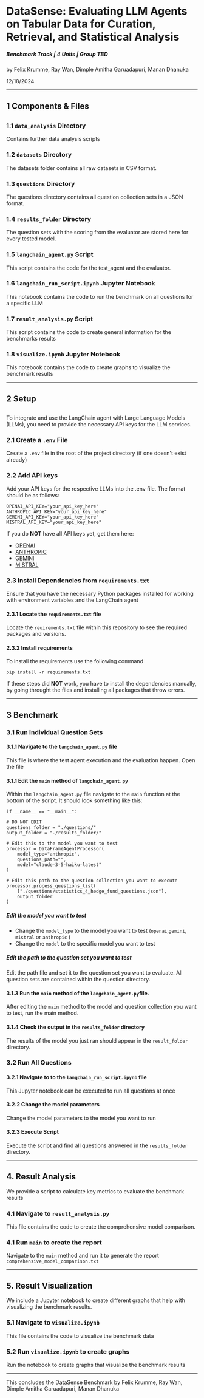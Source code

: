 # DataSense: Evaluating LLM Agents on Tabular Data for Curation, Retrieval, and Statistical Analysis

##### Benchmark Track | 4 Units | Group TBD

 by Felix Krumme, Ray Wan, Dimple Amitha Garuadapuri, Manan Dhanuka

12/18/2024

-------------

## 1 Components & Files
##
### 1.1 `data_analysis` Directory

Contains further data analysis scripts

### 1.2 `datasets` Directory

The datasets folder contains all raw datasets in CSV format.

### 1.3 `questions` Directory

The questions directory contains all question collection sets in a JSON format.

### 1.4 `results_folder` Directory

The question sets with the scoring from the evaluator are stored here for every tested model.

### 1.5 `langchain_agent.py` Script

This script contains the code for the test_agent and the evaluator.

### 1.6 `langchain_run_script.ipynb` Jupyter Notebook

This notebook contains the code to run the benchmark on all questions for a specific LLM

### 1.7 `result_analysis.py` Script

This script contains the code to create general information for the benchmarks results

### 1.8 `visualize.ipynb` Jupyter Notebook

This notebook contains the code to create graphs to visualize the benchmark results

---------------

## 2 Setup
##
To integrate and use the LangChain agent with Large Language Models (LLMs), you need to provide the necessary API keys for the LLM services.

### 2.1 Create a `.env` File

Create a `.env` file in the root of the project directory (if one doesn't exist already)

### 2.2 Add API keys 
Add your API keys for the respective LLMs into the .env file. The format should be as follows:

    OPENAI_API_KEY="your_api_key_here"
    ANTHROPIC_API_KEY="your_api_key_here"
    GEMINI_API_KEY="your_api_key_here"
    MISTRAL_API_KEY="your_api_key_here"

If you do **NOT** have all API keys yet, get them here:

- [OPENAI](https://platform.openai.com/docs/overview)
- [ANTHROPIC](https://console.anthropic.com/login?selectAccount=true&returnTo=%2Fsettings%2Fkeys%3F)
- [GEMINI](https://ai.google.dev/gemini-api/docs/api-key)
- [MISTRAL](https://auth.mistral.ai/ui/login?flow=1be720ed-8a74-4e25-8034-4c837cc6e28e)

### 2.3 Install Dependencies from `requirements.txt`

Ensure that you have the necessary Python packages installed for working with environment variables and the LangChain agent

#### 2.3.1 Locate the `requirements.txt` file 

Locate the `reuirements.txt` file within this repository to see the required packages and versions.

#### 2.3.2 Install requirements

To install the requirements use the following command

    pip install -r requirements.txt

If these steps did **NOT** work, you have to install the dependencies manually, by going throught the files and installing all packages that throw errors.

---

## 3 Benchmark

### 3.1 Run Individual Question Sets

#### 3.1.1 Navigate to the `langchain_agent.py` file

This file is where the test agent execution and the evaluation happen. Open the file

#### 3.1.1 Edit the `main` method of `langchain_agent.py`

Within the `langchain_agent.py` file navigate to the `main` function at the bottom of the script.
It should look something like this:

    if __name__ == "__main__":
    
    # DO NOT EDIT
    questions_folder = "./questions/" 
    output_folder = "./results_folder/"

    # Edit this to the model you want to test
    processor = DataFrameAgentProcessor(
        model_type="anthropic",
        questions_path="",
        model="claude-3-5-haiku-latest"          
    )

    # Edit this path to the question collection you want to execute
    processor.process_questions_list(
        ["./questions/statistics_4_hedge_fund_questions.json"],
        output_folder
    )

##### Edit the model you want to test 

- Change the `model_type` to the model you want to test (`openai`,`gemini`, `mistral` or `anthropic` )
- Change the `model` to the specific model you want to test

##### Edit the path to the question set you want to test

Edit the path file and set it to the question set you want to evaluate. All question sets are contained within the question directory.

#### 3.1.3 Run the `main` method of the `langchain_agent.py`file.

After editing the `main` method to the model and question collection you want to test, run the main method.

#### 3.1.4 Check the output in the `results_folder` directory

The results of the model you just ran should appear in the `result_folder` directory.

### 3.2 Run All Questions

#### 3.2.1 Navigate to to the `langchain_run_script.ipynb` file

This Jupyter notebook can be executed to run all questions at once

#### 3.2.2 Change the model parameters 

Change the model parameters to the model you want to run

#### 3.2.3 Execute Script

Execute the script and find all questions answered in the `results_folder` directory.

---
## 4. Result Analysis
We provide a script to calculate key metrics to evaluate the benchmark results

### 4.1 Navigate to `result_analysis.py`

This file contains the code to create the comprehensive model comparison.

### 4.1 Run `main` to create the report

Navigate to the `main` method and run it to generate the report `comprehensive_model_comparison.txt`

---
## 5. Result Visualization

We include a Jupyter notebook to create different graphs that help with visualizing the benchmark results.

### 5.1 Navigate to `visualize.ipynb` 

This file contains the code to visualize the benchmark data

### 5.2 Run `visualize.ipynb` to create graphs

Run the notebook to create graphs that visualize the benchmark results

---

This concludes the DataSense
Benchmark by Felix Krumme, Ray Wan, Dimple Amitha Garuadapuri, Manan Dhanuka
